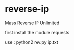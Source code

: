 # reverse-ip
Mass Reverse IP Unlimited

first install the module requests

use : python2 rev.py ip.txt
